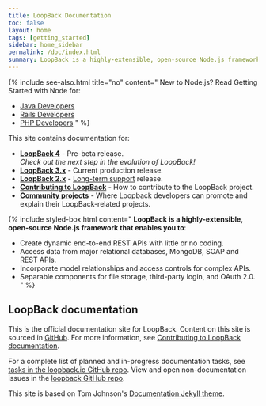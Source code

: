 ```yaml
---
title: LoopBack Documentation
toc: false
layout: home
tags: [getting_started]
sidebar: home_sidebar
permalink: /doc/index.html
summary: LoopBack is a highly-extensible, open-source Node.js framework that enables you to create dynamic end-to-end REST APIs with little or no coding.
---
```

{% include see-also.html title="no" content="
New to Node.js? Read Getting Started with Node for:

- [Java Developers](http://strongloop.com/strongblog/node-js-java-getting-started/)
- [Rails Developers](http://strongloop.com/strongblog/node-js-ruby-on-rails-getting-started/)
- [PHP Developers](http://strongloop.com/strongblog/node-js-php-get-started/)
" %}

This site contains documentation for:

- **[LoopBack 4](en/lb4)** - Pre-beta release.  <br/> _Check out the next step in the evolution of LoopBack!_ 
- **[LoopBack 3.x](en/lb3)** - Current production release.
- **[LoopBack 2.x](en/lb2)** - [Long-term support](/doc/en/contrib/Long-term-support.html) release.
- **[Contributing to LoopBack](en/contrib/)** - How to contribute to the LoopBack project.
- **[Community projects](en/community)** - Where Loopback developers can promote and explain their LoopBack-related  projects.

{% include styled-box.html content="
**LoopBack is a highly-extensible, open-source Node.js framework that enables you to**:

- Create dynamic end-to-end REST APIs with little or no coding.
- Access data from major relational databases, MongoDB, SOAP and REST APIs.
- Incorporate model relationships and access controls for complex APIs.
- Separable components for file storage, third-party login, and OAuth 2.0.
" %}

## LoopBack documentation

This is the official documentation site for LoopBack.
Content on this site is sourced in [GitHub](https://github.com/strongloop/loopback.io/blob/gh-pages/pages/).
For more information, see [Contributing to LoopBack documentation](en/contrib/).

For a complete list of planned and in-progress documentation tasks, see [tasks in the loopback.io GitHub repo](https://github.com/strongloop/loopback.io/issues).  View and open non-documentation issues in the [loopback GitHub repo](https://github.com/strongloop/loopback/issues).

This site is based on Tom Johnson's [Documentation Jekyll theme](https://github.com/tomjohnson1492/documentation-theme-jekyll).
